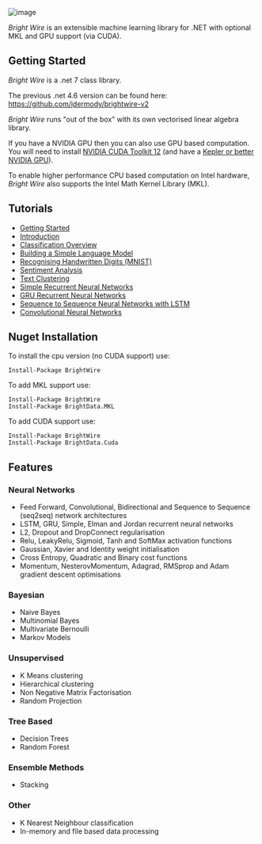![image](https://user-images.githubusercontent.com/1952388/177148366-bb4f2d2f-92af-4f60-a0de-ce5e3b08f135.png)

*Bright Wire* is an extensible machine learning library for .NET with optional MKL and GPU support (via CUDA).

## Getting Started

*Bright Wire* is a .net 7 class library.

The previous .net 4.6 version can be found here: https://github.com/jdermody/brightwire-v2

*Bright Wire* runs "out of the box" with its own vectorised linear algebra library.

If you have a NVIDIA GPU then you can also use GPU based computation. You will need to install
[NVIDIA CUDA Toolkit 12](https://developer.nvidia.com/cuda-downloads) 
(and have a [Kepler or better NVIDIA GPU](https://en.wikipedia.org/wiki/CUDA#GPUs_supported)).

To enable higher performance CPU based computation on Intel hardware, *Bright Wire* also supports the Intel Math Kernel Library (MKL).

## Tutorials

* [Getting Started](https://github.com/jdermody/brightwire/wiki/0.-Getting-Started)
* [Introduction](https://github.com/jdermody/brightwire/wiki/01.-Introduction)
* [Classification Overview](https://github.com/jdermody/brightwire/wiki/02.-Classification-Overview)
* [Building a Simple Language Model](https://github.com/jdermody/brightwire/wiki/03.-Generating-Text-with-Markov-Chains)
* [Recognising Handwritten Digits (MNIST)](https://github.com/jdermody/brightwire/wiki/04.-Recognising-Handwritten-Digits-(MNIST))
* [Sentiment Analysis](https://github.com/jdermody/brightwire/wiki/05.-Sentiment-Analysis)
* [Text Clustering](https://github.com/jdermody/brightwire/wiki/06.-Text-Clustering-Four-Ways)
* [Simple Recurrent Neural Networks](https://github.com/jdermody/brightwire/wiki/07.-Teaching-a-Recurrent-Neural-Net-Binary-Addition)
* [GRU Recurrent Neural Networks](https://github.com/jdermody/brightwire/wiki/08.-GRU-Recurrent-Neural-Networks)
* [Sequence to Sequence Neural Networks with LSTM](https://github.com/jdermody/brightwire/wiki/09.-Sequence-to-Sequence-with-LSTM)
* [Convolutional Neural Networks](https://github.com/jdermody/brightwire/wiki/10.-Convolutional-Neural-Networks)

## Nuget Installation

To install the cpu version (no CUDA support) use:

```
Install-Package BrightWire
```

To add MKL support use:

```
Install-Package BrightWire
Install-Package BrightData.MKL
```

To add CUDA support use:

```
Install-Package BrightWire
Install-Package BrightData.Cuda
```

## Features

### Neural Networks
* Feed Forward, Convolutional, Bidirectional and Sequence to Sequence (seq2seq) network architectures
* LSTM, GRU, Simple, Elman and Jordan recurrent neural networks
* L2, Dropout and DropConnect regularisation
* Relu, LeakyRelu, Sigmoid, Tanh and SoftMax activation functions
* Gaussian, Xavier and Identity weight initialisation
* Cross Entropy, Quadratic and Binary cost functions
* Momentum, NesterovMomentum, Adagrad, RMSprop and Adam gradient descent optimisations

### Bayesian
* Naive Bayes
* Multinomial Bayes
* Multivariate Bernoulli
* Markov Models

### Unsupervised
* K Means clustering
* Hierarchical clustering
* Non Negative Matrix Factorisation
* Random Projection

### Tree Based
* Decision Trees
* Random Forest

### Ensemble Methods
* Stacking

### Other
* K Nearest Neighbour classification
* In-memory and file based data processing
